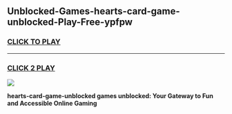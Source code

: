 
## Unblocked-Games-hearts-card-game-unblocked-Play-Free-ypfpw
<h3>
<a href="https://premium76.site?title=hearts-card-game-unblocked&ref=09A">CLICK TO PLAY</a></h3>
<hr>

<h3>
<a href="https://premium76.site?title=hearts-card-game-unblocked&ref=09A">CLICK 2 PLAY</a>
  
</h3>

<a href="https://premium76.site?title=hearts-card-game-unblocked&ref=09A"><img src="https://clearcache.store/games.png"></a>


**hearts-card-game-unblocked games unblocked: Your Gateway to Fun and Accessible Online Gaming**
